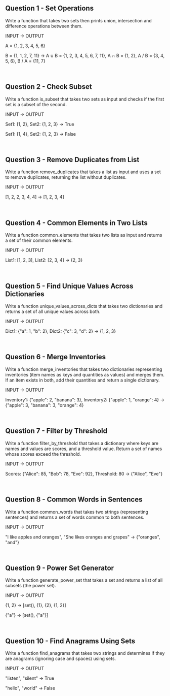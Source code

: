 ## Question 1 - Set Operations
Write a function that takes two sets then prints union, intersection and difference operations between them.

INPUT -> OUTPUT

A = {1, 2, 3, 4, 5, 6}

B = {1, 1, 2, 7, 11} -> A ∪ B = {1, 2, 3, 4, 5, 6, 7, 11}, A ∩ B = {1, 2}, A / B = {3, 4, 5, 6}, B / A = {11, 7}

<br>

## Question 2 - Check Subset
Write a function is_subset that takes two sets as input and checks if the first set is a subset of the second.

INPUT ->	OUTPUT

Set1: {1, 2}, Set2: {1, 2, 3} -> True

Set1: {1, 4}, Set2: {1, 2, 3} -> False

<br>

## Question 3 - Remove Duplicates from List
Write a function remove_duplicates that takes a list as input and uses a set to remove duplicates, returning the list without duplicates.

INPUT -> OUTPUT

[1, 2, 2, 3, 4, 4] -> [1, 2, 3, 4]

<br>

## Question 4 - Common Elements in Two Lists
Write a function common_elements that takes two lists as input and returns a set of their common elements.

INPUT	-> OUTPUT

List1: [1, 2, 3], List2: [2, 3, 4] -> {2, 3}


<br>

## Question 5 - Find Unique Values Across Dictionaries
Write a function unique_values_across_dicts that takes two dictionaries and returns a set of all unique values across both.

INPUT	-> OUTPUT

Dict1: {"a": 1, "b": 2}, Dict2: {"c": 3, "d": 2} -> {1, 2, 3}

<br>

## Question 6 - Merge Inventories
Write a function merge_inventories that takes two dictionaries representing inventories (item names as keys and quantities as values) and merges them. If an item exists in both, add their quantities and return a single dictionary.

INPUT	-> OUTPUT

Inventory1: {"apple": 2, "banana": 3}, Inventory2: {"apple": 1, "orange": 4} -> {"apple": 3, "banana": 3, "orange": 4}

<br>

## Question 7 - Filter by Threshold
Write a function filter_by_threshold that takes a dictionary where keys are names and values are scores, and a threshold value. Return a set of names whose scores exceed the threshold.

INPUT	-> OUTPUT

Scores: {"Alice": 85, "Bob": 78, "Eve": 92}, Threshold: 80 -> {"Alice", "Eve"}

<br>

## Question 8 - Common Words in Sentences
Write a function common_words that takes two strings (representing sentences) and returns a set of words common to both sentences.

INPUT	-> OUTPUT

"I like apples and oranges", "She likes oranges and grapes" -> {"oranges", "and"}

<br>

## Question 9 - Power Set Generator
Write a function generate_power_set that takes a set and returns a list of all subsets (the power set).

INPUT	-> OUTPUT

{1, 2} -> [set(), {1}, {2}, {1, 2}]

{"a"} -> [set(), {"a"}]

<br>

## Question 10 - Find Anagrams Using Sets
Write a function find_anagrams that takes two strings and determines if they are anagrams (ignoring case and spaces) using sets.


INPUT	-> OUTPUT

"listen", "silent" -> True

"hello", "world" -> False



